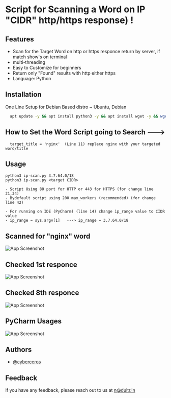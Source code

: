 
# Script for Scanning a Word on IP "CIDR" http/https response) !

## Features

- Scan for the Target Word on http or https responce return by server, if match show's on terminal
- multi-threading
- Easy to Customize for beginners
- Return only "Found" results with http either https
- Language: Python
## Installation

One Line Setup for Debian Based distro ~ Ubuntu, Debian

```bash
  apt update -y && apt install python3 -y && apt install wget -y && wget https://raw.githubusercontent.com/cyberceros/ddos-dose/main/Find%20Origin%20IP%20behind%20CDN%20%7C%20cf%2Cakami%2Cfastly/Scan%20IP%20CIDR%20for%20Target%20Title/ip-scan.py && chmod 777 *
```


## How to Set the Word Script going to Search --->
```
  target_title = 'nginx'  (Line 11) replace nginx with your targeted word/title
```

## Usage

```
python3 ip-scan.py 3.7.64.0/18
python3 ip-scan.py <target CIDR>
```
```
- Script Using 80 port for HTTP or 443 for HTTPS (for change line 21,34)
- Bydefault script using 200 max_workers (recommended) (for change line 42)
```
```
- For running on IDE (PyCharm) (line 14) change ip_range value to CIDR value
- ip_range = sys.argv[1]   ---> ip_range = 3.7.64.0/18  
```


## Scanned for "nginx" word

![App Screenshot](https://cdn.discordapp.com/attachments/1096986540049182821/1097005207830941757/image.png)

## Checked 1st responce
![App Screenshot](https://cdn.discordapp.com/attachments/1096986540049182821/1097005620433006692/image.png)

## Checked 8th responce
![App Screenshot](https://cdn.discordapp.com/attachments/1096986540049182821/1097005960062574712/image.png)

## PyCharm Usages
![App Screenshot](https://cdn.discordapp.com/attachments/1096986540049182821/1097006372803063808/image.png)



## Authors

- [@cyberceros](https://www.github.com/cyberceros)
## Feedback

If you have any feedback, please reach out to us at n@dultr.in
